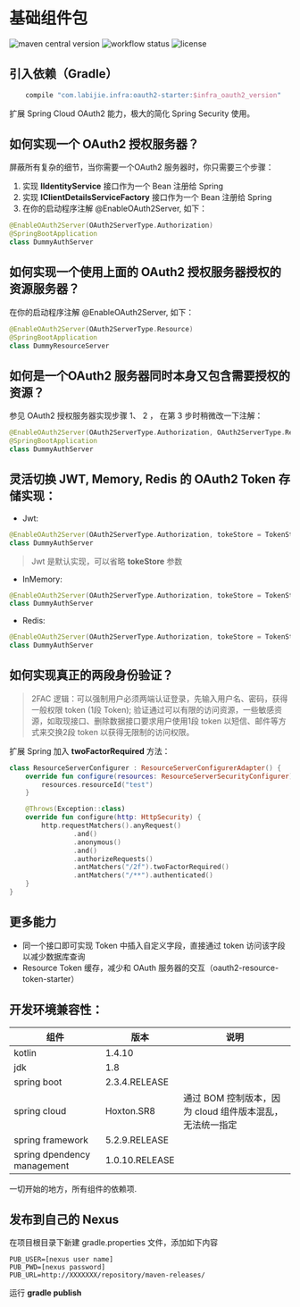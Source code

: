 # 基础组件包

![maven central version](https://img.shields.io/maven-central/v/com.labijie.infra/oauth2-starter?style=flat-square)
![workflow status](https://img.shields.io/github/workflow/status/hongque-pro/infra-oauth2/Gradle%20Build%20And%20Release?label=CI%20publish&style=flat-square)
![license](https://img.shields.io/github/license/hongque-pro/infra-oauth2?style=flat-square)

## 引入依赖（Gradle）

```groovy
    compile "com.labijie.infra:oauth2-starter:$infra_oauth2_version"
```

扩展 Spring Cloud OAuth2 能力，极大的简化 Spring Security 使用。

## 如何实现一个 OAuth2 授权服务器？
屏蔽所有复杂的细节，当你需要一个OAuth2 服务器时，你只需要三个步骤：

1. 实现 **IIdentityService** 接口作为一个 Bean 注册给 Spring
2. 实现 **IClientDetailsServiceFactory** 接口作为一个 Bean 注册给 Spring
3. 在你的启动程序注解 @EnableOAuth2Server, 如下：

```kotlin
@EnableOAuth2Server(OAuth2ServerType.Authorization)
@SpringBootApplication
class DummyAuthServer
```

## 如何实现一个使用上面的 OAuth2 授权服务器授权的资源服务器？
在你的启动程序注解 @EnableOAuth2Server, 如下：
```kotlin
@EnableOAuth2Server(OAuth2ServerType.Resource)
@SpringBootApplication
class DummyResourceServer
```

## 如何是一个OAuth2 服务器同时本身又包含需要授权的资源？
参见 OAuth2 授权服务器实现步骤 1、 2 ， 在第 3 步时稍微改一下注解：

```kotlin
@EnableOAuth2Server(OAuth2ServerType.Authorization, OAuth2ServerType.Resource)
@SpringBootApplication
class DummyAuthServer
```

## 灵活切换 JWT, Memory, Redis 的 OAuth2 Token 存储实现：
- Jwt:
```kotlin
@EnableOAuth2Server(OAuth2ServerType.Authorization, tokeStore = TokenStoreType.Jwt)
class DummyAuthServer
```
> Jwt 是默认实现，可以省略 **tokeStore** 参数
- InMemory:
```kotlin
@EnableOAuth2Server(OAuth2ServerType.Authorization, tokeStore = TokenStoreType.InMemory)
class DummyAuthServer
```
- Redis:
```kotlin
@EnableOAuth2Server(OAuth2ServerType.Authorization, tokeStore = TokenStoreType.Redis)
class DummyAuthServer
```

## 如何实现真正的两段身份验证？

> 2FAC 逻辑：可以强制用户必须两端认证登录，先输入用户名、密码，获得一般权限 token (1段 Token);
> 验证通过可以有限的访问资源，一些敏感资源，如取现接口、删除数据接口要求用户使用1段 token 以短信、邮件等方式来交换2段 token 以获得无限制的访问权限。

扩展 Spring 加入 **twoFactorRequired** 方法：
```kotlin
class ResourceServerConfigurer : ResourceServerConfigurerAdapter() {
    override fun configure(resources: ResourceServerSecurityConfigurer) {
        resources.resourceId("test")
    }

    @Throws(Exception::class)
    override fun configure(http: HttpSecurity) {
        http.requestMatchers().anyRequest()
                .and()
                .anonymous()
                .and()
                .authorizeRequests()
                .antMatchers("/2f").twoFactorRequired()
                .antMatchers("/**").authenticated()
    }
}
```

## 更多能力

- 同一个接口即可实现 Token 中插入自定义字段，直接通过 token 访问该字段以减少数据库查询
- Resource Token 缓存，减少和 OAuth 服务器的交互（oauth2-resource-token-starter）

## 开发环境兼容性：

|组件|版本|说明|
|--------|--------|--------|
|   kotlin    |      1.4.10    |           |
|   jdk    |      1.8   |           |
|   spring boot    |      2.3.4.RELEASE    |           |
|  spring cloud    |      Hoxton.SR8    |   通过 BOM 控制版本，因为 cloud 组件版本混乱，无法统一指定  |
|   spring framework    |      5.2.9.RELEASE   |           |
|   spring dpendency management    |      1.0.10.RELEASE    |           |

一切开始的地方，所有组件的依赖项.

## 发布到自己的 Nexus

在项目根目录下新建 gradle.properties 文件，添加如下内容

```text
PUB_USER=[nexus user name]
PUB_PWD=[nexus password]
PUB_URL=http://XXXXXXX/repository/maven-releases/
```
运行  **gradle publish**
